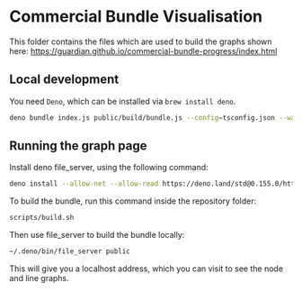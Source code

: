 # Commercial Bundle Visualisation

This folder contains the files which are used to build the graphs shown here:
https://guardian.github.io/commercial-bundle-progress/index.html

## Local development

You need `Deno`, which can be installed via `brew install deno`.

```bash
deno bundle index.js public/build/bundle.js --config=tsconfig.json --watch
```

## Running the graph page

Install deno file_server, using the following command:

```bash
deno install --allow-net --allow-read https://deno.land/std@0.155.0/http/file_server.ts
```

To build the bundle, run this command inside the repository folder:

```bash
scripts/build.sh
```

Then use file_server to build the bundle locally:

```bash
~/.deno/bin/file_server public
```

This will give you a localhost address, which you can visit to see the node and
line graphs.
